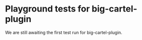 # Playground tests for big-cartel-plugin
We are still awaiting the first test run for big-cartel-plugin.

